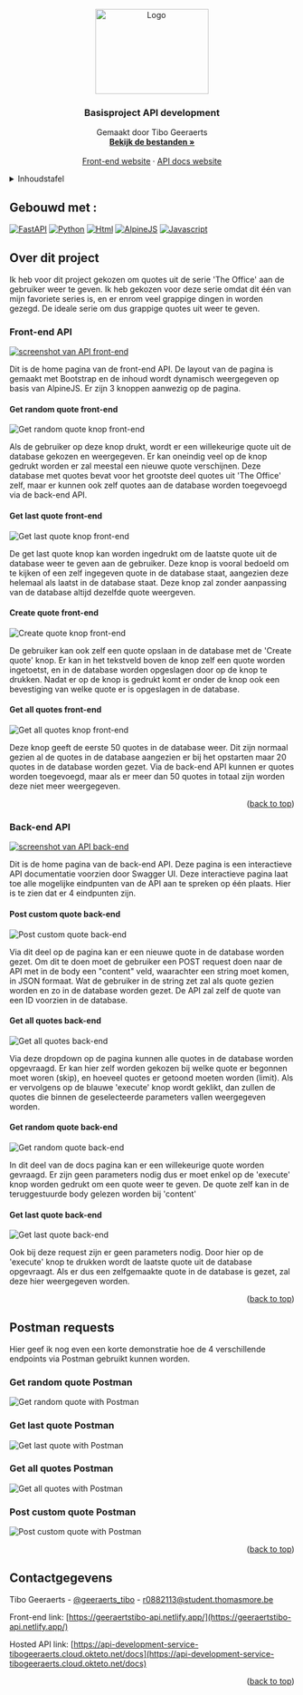 <!-- PROJECT LOGO -->
<br />
<div align="center">
  <a href="https://github.com/tibogeeraerts/api-development">
    <img src="images/logo.png" alt="Logo" width="200" height="150">
  </a>

  <h3 align="center">Basisproject API development</h3>

  <p align="center">
    Gemaakt door Tibo Geeraerts
    <br />
    <a href="https://github.com/tibogeeraerts/api-development"><strong>Bekijk de bestanden »</strong></a>
    <br />
    <br />
    <a href="https://geeraertstibo-api.netlify.app/">Front-end website</a>
    ·
    <a href="https://api-development-service-tibogeeraerts.cloud.okteto.net/docs">API docs website</a>
  </p>
</div>



<!-- Inhoudstafel -->
<details>
  <summary>Inhoudstafel</summary>
  <ol>
    <li>
      <a href="#gebouwd-met">Gebouwd met</a>
    </li>
    <li>
      <a href="#over-dit-project">Over dit project</a>
      <ul>
        <li>
          <a href="#front-end-api">Front-end API</a>
          <ul>
             <li><a href="#get-random-quote-front-end">Get random quote front-end</li>
             <li><a href="#get-last-quote-front-end">Get last quote front-end</li>
             <li><a href="#create-quote-front-end">Create quote front-end</li>
             <li><a href="#get-all-quotes-front-end">Get all quotes front-end</li>
          </ul>
        </li>
        <li>
          <a href="#back-end-api">Back-end API</a>
          <ul>
             <li><a href="#post-custom-quote-back-end">Post custom quote back-end</li>
             <li><a href="#get-all-quotes-back-end">Get all quotes back-end</li>
             <li><a href="#get-random-quote-back-end">Get random quote back-end</li>
             <li><a href="#get-last-quote-back-end">Get last quote back-end</li>
          </ul>
        </li>
      </ul>
    </li>
    <li>
      <a href="#postman-requests">Postman requests</a>
      <ul>
             <li><a href="#get-random-quote-postman">Get random quote Postman</li>
             <li><a href="#get-last-quote-postman">Get last quote Postman</li>
             <li><a href="#get-all-quotes-postman">Get all quotes postman</li>
             <li><a href="#post-custom-quote-postman">Post custom quote Postman</li>
          </ul>
    </li>
    <li><a href="#contactgegevens">Contactgegevens</a></li>
  </ol>
</details>


## Gebouwd met :

[![FastAPI][FastAPI.py]][FastAPI-url]
[![Python][Python.py]][Python-url]
[![Html][Html.html]][Html-url]
[![AlpineJS][Alpine.js]][Alpine-url]
[![Javascript][Bootstrap.css]][Bootstrap-url]


<!-- Over dit project -->
## Over dit project

Ik heb voor dit project gekozen om quotes uit de serie 'The Office' aan de gebruiker weer te geven. Ik heb gekozen voor deze serie omdat dit één van mijn favoriete series is, en er enrom veel grappige dingen in worden gezegd. De ideale serie om dus grappige quotes uit weer te geven.

### Front-end API

[![screenshot van API front-end][frontend-screenshot]][frontend-url]

Dit is de home pagina van de front-end API. De layout van de pagina is gemaakt met Bootstrap en de inhoud wordt dynamisch weergegeven op basis van AlpineJS. Er zijn 3 knoppen aanwezig op de pagina.

#### Get random quote front-end
![Get random quote knop front-end][getrandomquote-frontend]

Als de gebruiker op deze knop drukt, wordt er een willekeurige quote uit de database gekozen en weergegeven. Er kan oneindig veel op de knop gedrukt worden er zal meestal een nieuwe quote verschijnen. Deze database met quotes bevat voor het grootste deel quotes uit 'The Office' zelf, maar er kunnen ook zelf quotes aan de database worden toegevoegd via de back-end API.

#### Get last quote front-end

![Get last quote knop front-end][getlastquote-frontend]

De get last quote knop kan worden ingedrukt om de laatste quote uit de database weer te geven aan de gebruiker. Deze knop is vooral bedoeld om te kijken of een zelf ingegeven quote in de database staat, aangezien deze helemaal als laatst in de database staat. Deze knop zal zonder aanpassing van de database altijd dezelfde quote weergeven.

#### Create quote front-end

![Create quote knop front-end][postquote-frontend]

De gebruiker kan ook zelf een quote opslaan in de database met de 'Create quote' knop. Er kan in het tekstveld boven de knop zelf een quote worden ingetoetst, en in de database worden opgeslagen door op de knop te drukken. Nadat er op de knop is gedrukt komt er onder de knop ook een bevestiging van welke quote er is opgeslagen in de database.

#### Get all quotes front-end

![Get all quotes knop front-end][getallquotes-frontend]

Deze knop geeft de eerste 50 quotes in de database weer. Dit zijn normaal gezien al de quotes in de database aangezien er bij het opstarten maar 20 quotes in de database worden gezet. Via de back-end API kunnen er quotes worden toegevoegd, maar als er meer dan 50 quotes in totaal zijn worden deze niet meer weergegeven.

<p align="right">(<a href="#readme-top">back to top</a>)</p>


### Back-end API

[![screenshot van API back-end][backend-screenshot]][backend-url]

Dit is de home pagina van de back-end API. Deze pagina is een interactieve API documentatie voorzien door Swagger UI. Deze interactieve pagina laat toe alle mogelijke eindpunten van de API aan te spreken op één plaats. Hier is te zien dat er 4 eindpunten zijn. 

#### Post custom quote back-end

![Post custom quote back-end][postquote-backend]

Via dit deel op de pagina kan er een nieuwe quote in de database worden gezet. Om dit te doen moet de gebruiker een POST request doen naar de API met in de body een "content" veld, waarachter een string moet komen, in JSON formaat. Wat de gebruiker in de string zet zal als quote gezien worden en zo in de database worden gezet. De API zal zelf de quote van een ID voorzien in de database.

#### Get all quotes back-end

![Get all quotes back-end][getallquotes-backend]

Via deze dropdown op de pagina kunnen alle quotes in de database worden opgevraagd. Er kan hier zelf worden gekozen bij welke quote er begonnen moet woren (skip), en hoeveel quotes er getoond moeten worden (limit). Als er vervolgens op de blauwe 'execute' knop wordt geklikt, dan zullen de quotes die binnen de geselecteerde parameters vallen weergegeven worden.

#### Get random quote back-end

![Get random quote back-end][getrandomquote-backend]

In dit deel van de docs pagina kan er een willekeurige quote worden gevraagd. Er zijn geen parameters nodig dus er moet enkel op de 'execute' knop worden gedrukt om een quote weer te geven. De quote zelf kan in de teruggestuurde body gelezen worden bij 'content'

#### Get last quote back-end

![Get last quote back-end][getlastquote-backend]

Ook bij deze request zijn er geen parameters nodig. Door hier op de 'execute' knop te drukken wordt de laatste quote uit de database opgevraagt. Als er dus een zelfgemaakte quote in de database is gezet, zal deze hier weergegeven worden.

<p align="right">(<a href="#readme-top">back to top</a>)</p>

## Postman requests

Hier geef ik nog even een korte demonstratie hoe de 4 verschillende endpoints via Postman gebruikt kunnen worden.

### Get random quote Postman

![Get random quote with Postman][getrandom-postman]

### Get last quote Postman

![Get last quote with Postman][getlast-postman]

### Get all quotes Postman

![Get all quotes with Postman][getall-postman]

### Post custom quote Postman

![Post custom quote with Postman][postquote-postman]

<p align="right">(<a href="#readme-top">back to top</a>)</p>


<!-- CONTACT -->
## Contactgegevens

Tibo Geeraerts - [@geeraerts_tibo](https://twitter.com/geeraerts_tibo) - r0882113@student.thomasmore.be

Front-end link: [https://geeraertstibo-api.netlify.app/](https://geeraertstibo-api.netlify.app/)

Hosted API link: [https://api-development-service-tibogeeraerts.cloud.okteto.net/docs](https://api-development-service-tibogeeraerts.cloud.okteto.net/docs)

<p align="right">(<a href="#readme-top">back to top</a>)</p>


<!-- MARKDOWN LINKS & IMAGES -->
[FastAPI.py]: https://img.shields.io/badge/-%F0%9F%97%B2%20FastAPI-019486?style=for-the-badge
[FastAPI-url]: https://fastapi.tiangolo.com/
[Python.py]: https://img.shields.io/badge/Python-3776AB?style=for-the-badge&logo=python&logoColor=white
[Python-url]: https://python.org/
[Html.html]: https://img.shields.io/badge/HTML-E54C21?style=for-the-badge&logo=html5&logoColor=white
[Html-url]: https://www.w3schools.com/html/
[Alpine.js]: https://img.shields.io/badge/Alpine.js-77C1D2?style=for-the-badge&logo=javascript&logoColor=white
[Alpine-url]: https://alpinejs.dev/
[Bootstrap.css]: https://img.shields.io/badge/bootstrap-%23563D7C.svg?style=for-the-badge&logo=bootstrap&logoColor=white
[Bootstrap-url]: https://getbootstrap.com/

[frontend-screenshot]: images/front-end-screenshot.jpg
[frontend-url]: https://geeraertstibo-api.netlify.app/
[getrandomquote-frontend]: images/getrandomquote-front-end.jpg
[getlastquote-frontend]: images/getlastquote-front-end.jpg
[postquote-frontend]: images/postquote-front-end.jpg
[getallquotes-frontend]: images/getallquotes-front-end.jpg

[backend-screenshot]: images/back-end-screenshot.jpg
[backend-url]: https://api-development-service-tibogeeraerts.cloud.okteto.net/docs
[postquote-backend]: images/postquote-back-end.jpg
[getallquotes-backend]: images/getallquotes-back-end.jpg
[getrandomquote-backend]: images/getrandomquote-back-end.jpg
[getlastquote-backend]: images/getlastquote-back-end.jpg

[getrandom-postman]: images/postman-getrandom.jpg
[getlast-postman]: images/postman-getlast.jpg
[getall-postman]: images/postman-getall.jpg
[postquote-postman]: images/postman-postquote.jpg